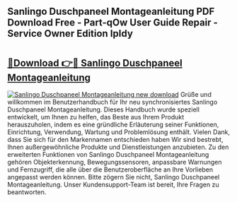 ## Sanlingo Duschpaneel Montageanleitung PDF Download Free - Part-qOw User Guide Repair - Service Owner Edition IpIdy

# <h2><a href="http://df6s0fx.blite.top/?on=Sanlingo+Duschpaneel+Montageanleitung">🔗Download 👉🔴 Sanlingo Duschpaneel Montageanleitung</a></h2>

[![Sanlingo Duschpaneel Montageanleitung new download](https://i.imgur.com/lujVjoI.png)](http://df6s0fx.blite.top/?on=Sanlingo+Duschpaneel+Montageanleitung)
Grüße und willkommen im Benutzerhandbuch für Ihr neu synchronisiertes Sanlingo Duschpaneel Montageanleitung. Dieses Handbuch wurde speziell entwickelt, um Ihnen zu helfen, das Beste aus Ihrem Produkt herauszuholen, indem es eine gründliche Erläuterung seiner Funktionen, Einrichtung, Verwendung, Wartung und Problemlösung enthält. Vielen Dank, dass Sie sich für den Markennamen entschieden haben Wir sind bestrebt, Ihnen außergewöhnliche Produkte und Dienstleistungen anzubieten. Zu den erweiterten Funktionen von Sanlingo Duschpaneel Montageanleitung gehören Objekterkennung, Bewegungssensoren, anpassbare Warnungen und Fernzugriff, die alle über die Benutzeroberfläche an Ihre Vorlieben angepasst werden können. Bitte zögern Sie nicht, Sanlingo Duschpaneel Montageanleitung. Unser Kundensupport-Team ist bereit, Ihre Fragen zu beantworten.

